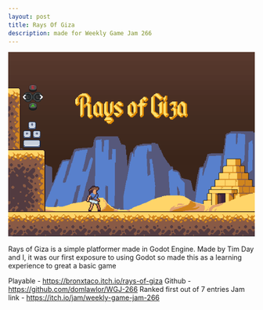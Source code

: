 ```yaml
---
layout: post
title: Rays Of Giza
description: made for Weekly Game Jam 266
---
```


![GameTitleScreenImage](/assets/images/raysOfGiza_title.png)

Rays of Giza is a simple platformer made in Godot Engine. 
Made by Tim Day and I, it was our first exposure to using Godot so made this as a learning experience to great a basic game

Playable - https://bronxtaco.itch.io/rays-of-giza
Github - https://github.com/domlawlor/WGJ-266
Ranked first out of 7 entries
Jam link - https://itch.io/jam/weekly-game-jam-266
